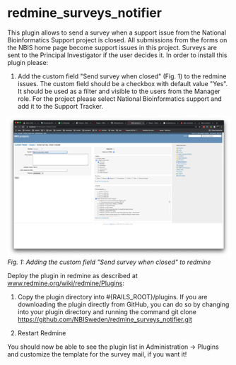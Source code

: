 # redmine_surveys_notifier
This plugin allows to send a survey when a support issue from the National Bioinformatics Support project is closed. All submissions from the forms on the NBIS home page become support issues in this project. Surveys are sent to the Principal Investigator if the user decides it.
In order to install this plugin please:

1. Add the custom field "Send survey when closed" (Fig. 1) to the redmine issues. The custom field should be a checkbox with
default value "Yes". It should be used as a filter and visible to the users from the Manager role. For the project please select National Bioinformatics support and add it to the Support Tracker. 

![Send survey when closed](images/custom-field-survey.png) 
<em>Fig. 1: Adding the custom field "Send survey when closed" to redmine</em>

Deploy the plugin in redmine as described at www.redmine.org/wiki/redmine/Plugins:

1. Copy the plugin directory into #{RAILS_ROOT}/plugins. If you are downloading the plugin directly from GitHub, you can do so by changing into your plugin directory and running the command git clone https://github.com/NBISweden/redmine_surveys_notifier.git

2. Restart Redmine

You should now be able to see the plugin list in Administration -> Plugins and customize the template for the survey mail, if you want it!
